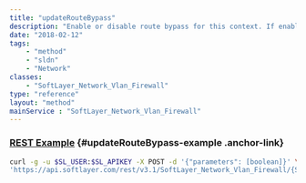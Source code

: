 ```yaml
---
title: "updateRouteBypass"
description: "Enable or disable route bypass for this context. If enabled, this will bypass the firewall entirely and all traffic will be routed directly to the host(s) behind it. If disabled, traffic will flow through the firewall normally. This feature is only available for Hardware Firewall (Dedicated) and dedicated appliances. "
date: "2018-02-12"
tags:
    - "method"
    - "sldn"
    - "Network"
classes:
    - "SoftLayer_Network_Vlan_Firewall"
type: "reference"
layout: "method"
mainService : "SoftLayer_Network_Vlan_Firewall"
---
```


### [REST Example](#updateRouteBypass-example) <a href="/article/rest/"><i class="fas fa-question"></i></a> {#updateRouteBypass-example .anchor-link} 
```bash
curl -g -u $SL_USER:$SL_APIKEY -X POST -d '{"parameters": [boolean]}' \
'https://api.softlayer.com/rest/v3.1/SoftLayer_Network_Vlan_Firewall/{SoftLayer_Network_Vlan_FirewallID}/updateRouteBypass'
```
